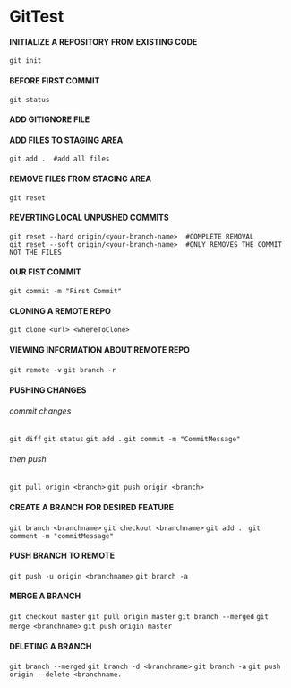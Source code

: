 # GitTest

#### INITIALIZE A REPOSITORY FROM EXISTING CODE
`git init`

#### BEFORE FIRST COMMIT
`git status`

#### ADD GITIGNORE FILE

#### ADD FILES TO STAGING AREA
`git add .  #add all files`

#### REMOVE FILES FROM STAGING AREA
`git reset`

#### REVERTING LOCAL UNPUSHED COMMITS
`git reset --hard origin/<your-branch-name>  #COMPLETE REMOVAL`  
`git reset --soft origin/<your-branch-name>  #ONLY REMOVES THE COMMIT NOT THE FILES`  

#### OUR FIST COMMIT
`git commit -m "First Commit"`

#### CLONING A REMOTE REPO
`git clone <url> <whereToClone>`

#### VIEWING INFORMATION ABOUT REMOTE REPO
`git remote -v`
`git branch -r`

#### PUSHING CHANGES
###### commit changes
`git diff`
`git status`
`git add .`
`git commit -m "CommitMessage"`
###### then push
`git pull origin <branch>`
`git push origin <branch>`

#### CREATE A BRANCH FOR DESIRED FEATURE
`git branch <branchname>`
`git checkout <branchname>`
`git add . `
`git comment -m "commitMessage"`

#### PUSH BRANCH TO REMOTE
`git push -u origin <branchname>`
`git branch -a`

#### MERGE A BRANCH
`git checkout master`
`git pull origin master`
`git branch --merged`
`git merge <branchname>`
`git push origin master`

#### DELETING A BRANCH
`git branch --merged`
`git branch -d <branchname>`
`git branch -a`
`git push origin --delete <branchname.`
